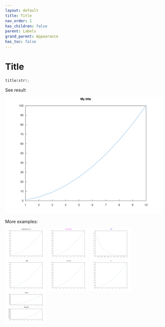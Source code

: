 ```yaml
---
layout: default
title: Title
nav_order: 1
has_children: false
parent: Labels
grand_parent: Appearance
has_toc: false
---
```

# Title

```cpp
title(str);
```


See result

[![example_title_1](title/title_1.svg)](../../../../examples/appearance/labels/title/title_1.cpp)

More examples:
    
[![example_title_2](title/title_2_thumb.png)](../../../../examples/appearance/labels/title/title_2.cpp)  [![example_title_3](title/title_3_thumb.png)](../../../../examples/appearance/labels/title/title_3.cpp)  [![example_title_4](title/title_4_thumb.png)](../../../../examples/appearance/labels/title/title_4.cpp)  [![example_title_5](title/title_5_thumb.png)](../../../../examples/appearance/labels/title/title_5.cpp)  [![example_title_6](title/title_6_thumb.png)](../../../../examples/appearance/labels/title/title_6.cpp)  [![example_title_7](title/title_7_thumb.png)](../../../../examples/appearance/labels/title/title_7.cpp)  [![example_title_8](title/title_8_thumb.png)](../../../../examples/appearance/labels/title/title_8.cpp)

  


